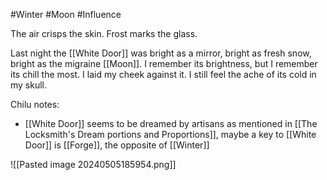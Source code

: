 #Winter #Moon #Influence 

The air crisps the skin. Frost marks the glass.

Last night the [[White Door]] was bright as a mirror, bright as fresh snow, bright as the migraine [[Moon]]. I remember its brightness, but I remember its chill the most. I laid my cheek against it. I still feel the ache of its cold in my skull.

Chilu notes:
- [[White Door]] seems to be dreamed by artisans as mentioned in [[The Locksmith's Dream portions and Proportions]], maybe a key to [[White Door]] is [[Forge]], the opposite of [[Winter]]

![[Pasted image 20240505185954.png]]